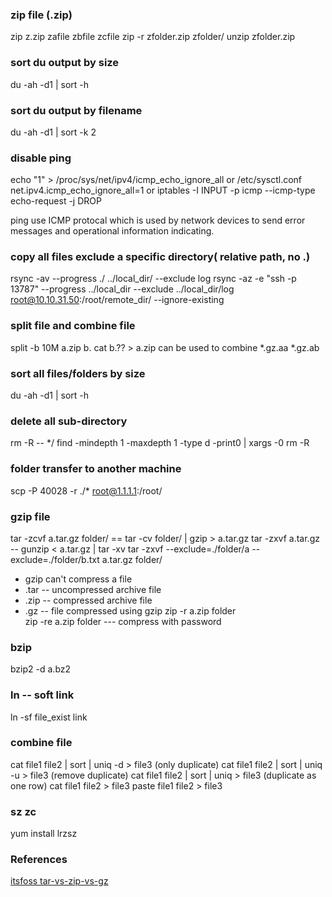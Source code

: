 ### zip file (.zip)
zip z.zip zafile zbfile zcfile
zip -r zfolder.zip zfolder/
unzip zfolder.zip

### sort du output by size
du -ah -d1 | sort -h

### sort du output by filename
du -ah -d1 | sort -k 2

### disable ping
echo "1" > /proc/sys/net/ipv4/icmp_echo_ignore_all
or
/etc/sysctl.conf  net.ipv4.icmp_echo_ignore_all=1
or
iptables -I INPUT -p icmp --icmp-type echo-request -j DROP

ping use ICMP protocal which is used by network devices to send error messages and operational information indicating.

### copy all files exclude a specific directory( relative path, no .)
rsync -av --progress ./ ../local_dir/ --exclude log
rsync -az -e "ssh -p 13787" --progress ../local_dir --exclude ../local_dir/log root@10.10.31.50:/root/remote_dir/     --ignore-existing

### split file and combine file
split -b 10M a.zip b.
cat b.?? > a.zip
can be used to combine *.gz.aa *.gz.ab 

### sort all files/folders by size
du -ah -d1 | sort -h

### delete all sub-directory
rm -R -- */
find -mindepth 1 -maxdepth 1 -type d -print0 | xargs -0 rm -R

### folder transfer to another machine
scp -P 40028 -r ./* root@1.1.1.1:/root/

### gzip file
tar -zcvf a.tar.gz folder/  == tar -cv folder/ | gzip > a.tar.gz
tar -zxvf a.tar.gz -- gunzip < a.tar.gz | tar -xv
tar -zxvf --exclude=./folder/a --exclude=./folder/b.txt a.tar.gz folder/
 * gzip can't compress a file
 * .tar -- uncompressed archive file
 * .zip -- compressed archive file
 * .gz -- file compressed using gzip
zip -r a.zip folder   
zip -re a.zip folder --- compress with password

### bzip
bzip2 -d a.bz2

### ln -- soft link
ln -sf file_exist link

### combine file
cat file1 file2 | sort | uniq -d > file3 (only duplicate)
cat file1 file2 | sort | uniq -u > file3 (remove duplicate)
cat file1 file2 | sort | uniq  > file3 (duplicate as one row)
cat file1 file2 > file3
paste file1 file2 > file3

### sz zc
yum install lrzsz

### References
[itsfoss tar-vs-zip-vs-gz](https://itsfoss.com/tar-vs-zip-vs-gz/)